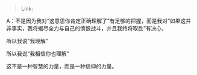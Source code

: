 > Link: 

A：不是因为我对“这意思你肯定正确理解了”有足够的把握，而是我对“如果这井非事实，我将蝎尽全力与自己的愤恨战斗，并且我终将取胜”有决心，

所以我说“我理解”

所以我说“我相信你也理解”

这不是一种智慧的力量，而是一种信仰的力量。
